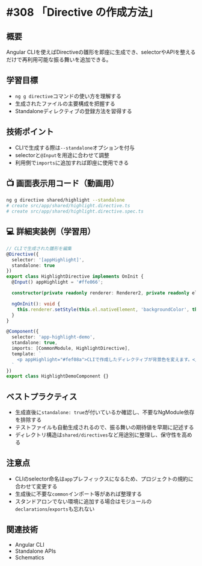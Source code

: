 # #308 「Directive の作成方法」

## 概要
Angular CLIを使えばDirectiveの雛形を即座に生成でき、selectorやAPIを整えるだけで再利用可能な振る舞いを追加できる。

## 学習目標
- `ng g directive`コマンドの使い方を理解する
- 生成されたファイルの主要構成を把握する
- Standaloneディレクティブの登録方法を習得する

## 技術ポイント
- CLIで生成する際は`--standalone`オプションを付与
- selectorと`@Input`を用途に合わせて調整
- 利用側で`imports`に追加すれば即座に使用できる

## 📺 画面表示用コード（動画用）
```bash
ng g directive shared/highlight --standalone
# create src/app/shared/highlight.directive.ts
# create src/app/shared/highlight.directive.spec.ts
```

## 💻 詳細実装例（学習用）
```typescript
// CLIで生成された雛形を編集
@Directive({
  selector: '[appHighlight]',
  standalone: true
})
export class HighlightDirective implements OnInit {
  @Input() appHighlight = '#ffe066';

  constructor(private readonly renderer: Renderer2, private readonly el: ElementRef<HTMLElement>) {}

  ngOnInit(): void {
    this.renderer.setStyle(this.el.nativeElement, 'backgroundColor', this.appHighlight);
  }
}

@Component({
  selector: 'app-highlight-demo',
  standalone: true,
  imports: [CommonModule, HighlightDirective],
  template: `
    <p appHighlight="#fef08a">CLIで作成したディレクティブが背景色を変えます。</p>
  `
})
export class HighlightDemoComponent {}
```

## ベストプラクティス
- 生成直後に`standalone: true`が付いているか確認し、不要なNgModule依存を排除する
- テストファイルも自動生成されるので、振る舞いの期待値を早期に記述する
- ディレクトリ構造は`shared/directives`など用途別に整理し、保守性を高める

## 注意点
- CLIのselector命名は`app`プレフィックスになるため、プロジェクトの規約に合わせて変更する
- 生成後に不要な`common`インポート等があれば整理する
- スタンドアロンでない環境に追加する場合はモジュールの`declarations`/`exports`も忘れない

## 関連技術
- Angular CLI
- Standalone APIs
- Schematics
